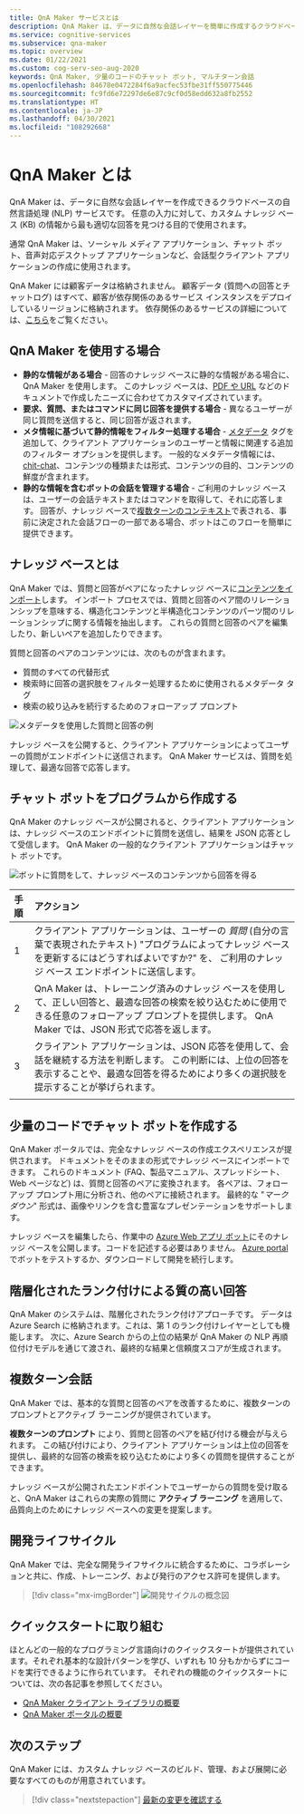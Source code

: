 ```yaml
---
title: QnA Maker サービスとは
description: QnA Maker は、データに自然な会話レイヤーを簡単に作成するクラウドベースの NLP サービスです。 これは、特定の自然言語入力に対して、カスタム ナレッジ ベース (KB) の情報から最も適切な回答を見つけるのに使用できます。
ms.service: cognitive-services
ms.subservice: qna-maker
ms.topic: overview
ms.date: 01/22/2021
ms.custom: cog-serv-seo-aug-2020
keywords: QnA Maker, 少量のコードのチャット ボット, マルチターン会話
ms.openlocfilehash: 84678e0472284f6a9acfec53fbe31ff550775446
ms.sourcegitcommit: fc9fd6e72297de6e87c9cf0d58edd632a8fb2552
ms.translationtype: HT
ms.contentlocale: ja-JP
ms.lasthandoff: 04/30/2021
ms.locfileid: "108292668"
---
```

# <a name="what-is-qna-maker"></a>QnA Maker とは

QnA Maker は、データに自然な会話レイヤーを作成できるクラウドベースの自然言語処理 (NLP) サービスです。 任意の入力に対して、カスタム ナレッジ ベース (KB) の情報から最も適切な回答を見つける目的で使用されます。

通常 QnA Maker は、ソーシャル メディア アプリケーション、チャット ボット、音声対応デスクトップ アプリケーションなど、会話型クライアント アプリケーションの作成に使用されます。

QnA Maker には顧客データは格納されません。 顧客データ (質問への回答とチャットログ) はすべて、顧客が依存関係のあるサービス インスタンスをデプロイしているリージョンに格納されます。 依存関係のあるサービスの詳細については、[こちら](../concepts/plan.md?tabs=v1)をご覧ください。

## <a name="when-to-use-qna-maker"></a>QnA Maker を使用する場合

* **静的な情報がある場合** - 回答のナレッジ ベースに静的な情報がある場合に、QnA Maker を使用します。 このナレッジ ベースは、[PDF や URL](../Concepts/data-sources-and-content.md) などのドキュメントで作成したニーズに合わせてカスタマイズされています。
* **要求、質問、またはコマンドに同じ回答を提供する場合** - 異なるユーザーが同じ質問を送信すると、同じ回答が返されます。
* **メタ情報に基づいて静的情報をフィルター処理する場合** - [メタデータ](../how-to/metadata-generateanswer-usage.md) タグを追加して、クライアント アプリケーションのユーザーと情報に関連する追加のフィルター オプションを提供します。 一般的なメタデータ情報には、[chit-chat](../how-to/chit-chat-knowledge-base.md)、コンテンツの種類または形式、コンテンツの目的、コンテンツの鮮度が含まれます。
* **静的な情報を含むボットの会話を管理する場合** - ご利用のナレッジ ベースは、ユーザーの会話テキストまたはコマンドを取得して、それに応答します。 回答が、ナレッジ ベースで[複数ターンのコンテキスト](../how-to/multiturn-conversation.md)で表される、事前に決定された会話フローの一部である場合、ボットはこのフローを簡単に提供できます。

## <a name="what-is-a-knowledge-base"></a>ナレッジ ベースとは

QnA Maker では、質問と回答がペアになったナレッジ ベースに[コンテンツをインポート](../Concepts/plan.md)します。 インポート プロセスでは、質問と回答のペア間のリレーションシップを意味する、構造化コンテンツと半構造化コンテンツのパーツ間のリレーションシップに関する情報を抽出します。 これらの質問と回答のペアを編集したり、新しいペアを追加したりできます。

質問と回答のペアのコンテンツには、次のものが含まれます。
* 質問のすべての代替形式
* 検索時に回答の選択肢をフィルター処理するために使用されるメタデータ タグ
* 検索の絞り込みを続行するためのフォローアップ プロンプト

![メタデータを使用した質問と回答の例](../media/qnamaker-overview-learnabout/example-question-and-answer-with-metadata.png)

ナレッジ ベースを公開すると、クライアント アプリケーションによってユーザーの質問がエンドポイントに送信されます。 QnA Maker サービスは、質問を処理して、最適な回答で応答します。

## <a name="create-a-chat-bot-programmatically"></a>チャット ボットをプログラムから作成する

QnA Maker のナレッジ ベースが公開されると、クライアント アプリケーションは、ナレッジ ベースのエンドポイントに質問を送信し、結果を JSON 応答として受信します。 QnA Maker の一般的なクライアント アプリケーションはチャット ボットです。

![ボットに質問をして、ナレッジ ベースのコンテンツから回答を得る](../media/qnamaker-overview-learnabout/bot-chat-with-qnamaker.png)

|手順|アクション|
|:--|:--|
|1|クライアント アプリケーションは、ユーザーの _質問_ (自分の言葉で表現されたテキスト) "プログラムによってナレッジ ベースを更新するにはどうすればよいですか?" を、 ご利用のナレッジ ベース エンドポイントに送信します。|
|2|QnA Maker は、トレーニング済みのナレッジ ベースを使用して、正しい回答と、最適な回答の検索を絞り込むために使用できる任意のフォローアップ プロンプトを提供します。 QnA Maker では、JSON 形式で応答を返します。|
|3|クライアント アプリケーションは、JSON 応答を使用して、会話を継続する方法を判断します。 この判断には、上位の回答を表示することや、最適な回答を得るためにより多くの選択肢を提示することが挙げられます。 |
|||

## <a name="build-low-code-chat-bots"></a>少量のコードでチャット ボットを作成する

QnA Maker ポータルでは、完全なナレッジ ベースの作成エクスペリエンスが提供されます。 ドキュメントをそのままの形式でナレッジ ベースにインポートできます。 これらのドキュメント (FAQ、製品マニュアル、スプレッドシート、Web ページなど) は、質問と回答のペアに変換されます。 各ペアは、フォローアップ プロンプト用に分析され、他のペアに接続されます。 最終的な "_マークダウン_" 形式は、画像やリンクを含む豊富なプレゼンテーションをサポートします。

ナレッジ ベースを編集したら、作業中の [Azure Web アプリ ボット](https://azure.microsoft.com/services/bot-service/)にそのナレッジ ベースを公開します。コードを記述する必要はありません。 [Azure portal](https://portal.azure.com) でボットをテストするか、ダウンロードして開発を続行します。

## <a name="high-quality-responses-with-layered-ranking"></a>階層化されたランク付けによる質の高い回答

QnA Maker のシステムは、階層化されたランク付けアプローチです。 データは Azure Search に格納されます。これは、第 1 のランク付けレイヤーとしても機能します。 次に、Azure Search からの上位の結果が QnA Maker の NLP 再順位付けモデルを通じて渡され、最終的な結果と信頼度スコアが生成されます。

## <a name="multi-turn-conversations"></a>複数ターン会話

QnA Maker では、基本的な質問と回答のペアを改善するために、複数ターンのプロンプトとアクティブ ラーニングが提供されています。

**複数ターンのプロンプト** により、質問と回答のペアを結び付ける機会が与えられます。 この結び付けにより、クライアント アプリケーションは上位の回答を提供し、最終的な回答の検索を絞り込むためにより多くの質問を提供することができます。

ナレッジ ベースが公開されたエンドポイントでユーザーからの質問を受け取ると、QnA Maker はこれらの実際の質問に **アクティブ ラーニング** を適用して、品質向上のためにナレッジ ベースへの変更を提案します。

## <a name="development-lifecycle"></a>開発ライフサイクル

QnA Maker では、完全な開発ライフサイクルに統合するために、コラボレーションと共に、作成、トレーニング、および発行のアクセス許可を提供します。

> [!div class="mx-imgBorder"]
> ![開発サイクルの概念図](../media/qnamaker-overview-learnabout/development-cycle.png)


## <a name="complete-a-quickstart"></a>クイックスタートに取り組む

ほとんどの一般的なプログラミング言語向けのクイックスタートが提供されています。それぞれ基本的な設計パターンを学び、いずれも 10 分もかからずにコードを実行できるように作られています。 それぞれの機能のクイックスタートについては、次の各記事を参照してください。

* [QnA Maker クライアント ライブラリの概要](../quickstarts/quickstart-sdk.md)
* [QnA Maker ポータルの概要](../quickstarts/create-publish-knowledge-base.md)

## <a name="next-steps"></a>次のステップ
QnA Maker には、カスタム ナレッジ ベースのビルド、管理、および展開に必要なすべてのものが用意されています。

> [!div class="nextstepaction"]
> [最新の変更を確認する](../whats-new.md)